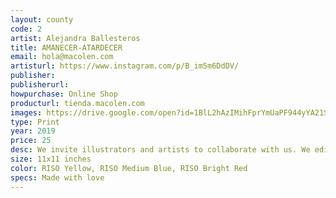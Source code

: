 ```yaml
---
layout: county 
code: 2
artist: Alejandra Ballesteros
title: AMANECER-ATARDECER
email: hola@macolen.com
artisturl: https://www.instagram.com/p/B_im5m6DdDV/
publisher: 
publisherurl: 
howpurchase: Online Shop
producturl: tienda.macolen.com
images: https://drive.google.com/open?id=1BlL2hAzIMihFprYmUaPF944yYA21Sktc
type: Print
year: 2019
price: 25
desc: We invite illustrators and artists to collaborate with us. We edit and print. In the end, we give half of the production to the artist and sell the other half in our workshop (now an online store) to invite someone else.
size: 11x11 inches
color: RISO Yellow, RISO Medium Blue, RISO Bright Red
specs: Made with love
---
```

